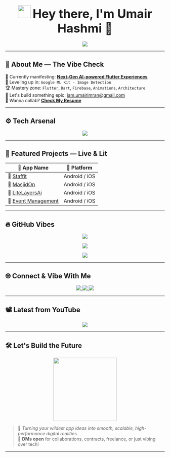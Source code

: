 <h1 align="center">
  <img src="https://media.giphy.com/media/hvRJCLFzcasrR4ia7z/giphy.gif" width="40px" />
  <span style="font-size: 38px;">Hey there, I'm <b>Umair Hashmi</b> 🚀</span>
</h1>

<p align="center">
  <img src="https://readme-typing-svg.herokuapp.com?font=Fira+Code&size=28&pause=1000&color=00FFCA&center=true&vCenter=true&width=700&lines=⚡+Full-Stack+Flutter+Magician;🔥+Crafting+Pixel-Perfect+Apps;💡+Innovating+Tech+Experiences;🎯+iOS+%2B+Android+Expert;💥+Making+Ideas+Come+Alive!" />
</p>

---

## 🌈 About Me — The Vibe Check
🧠 Currently manifesting: **[Next-Gen AI-powered Flutter Experiences](https://github.com/Umaiir11)**  
🧪 Leveling up in: `Google ML Kit - Image Detection`  
🏆 Mastery zone: `Flutter`, `Dart`, `Firebase`, `Animations`, `Architecture`  
📧 Let's build something epic: [iam.umairimran@gmail.com](mailto:iam.umairimran@gmail.com)  
📄 Wanna collab? [**Check My Resume**](https://drive.google.com/file/d/1ZeBnL0Lc9WqcnDBuujcCpIshkZhGoNse/view?usp=drive_link)  

---

## ⚙️ Tech Arsenal
<p align="center">
  <img src="https://skillicons.dev/icons?i=flutter,dart,firebase,androidstudio,github,git,nodejs,mongodb,figma,vscode" />
</p>

---

## 💎 Featured Projects — Live & Lit
| 🚀 App Name        | 📲 Platform       |
|-------------------|------------------|
| 🔹 [Staffit](#)         | Android / iOS     |
| 🔹 [MasjidOn](#)        | Android / iOS     |
| 🔹 [LiteLayersAi](#)    | Android / iOS     |
| 🔹 [Event Management](#)| Android / iOS     |

---

## 🔥 GitHub Vibes
<p align="center">
  <img src="https://github-readme-stats.vercel.app/api?username=umaiir11&show_icons=true&theme=radical&count_private=true" />
</p>
<p align="center">
  <img src="https://github-readme-streak-stats.herokuapp.com/?user=umaiir11&theme=radical" />
</p>
<p align="center">
  <img src="https://github-readme-stats.vercel.app/api/top-langs/?username=umaiir11&layout=compact&theme=radical" />
</p>

---

## 🌐 Connect & Vibe With Me
<p align="center">
  <a href="https://www.linkedin.com/in/umair-hashmi/" target="_blank">
    <img src="https://img.shields.io/badge/LinkedIn-%230077B5.svg?style=for-the-badge&logo=linkedin&logoColor=white"/>
  </a>
  <a href="https://instagram.com/umair.hashmiii" target="_blank">
    <img src="https://img.shields.io/badge/Instagram-%23E4405F.svg?style=for-the-badge&logo=instagram&logoColor=white"/>
  </a>
  <a href="https://www.youtube.com/@umairhashmiii" target="_blank">
    <img src="https://img.shields.io/badge/YouTube-%23FF0000.svg?style=for-the-badge&logo=youtube&logoColor=white"/>
  </a>
</p>

---

## 📽️ Latest from YouTube
<p align="center">
  <img src="https://github.com/umaiir11/umaiir11/assets/umaiir11/yt-latest-video.svg" />
</p>

---

## 🛠️ Let's Build the Future
<p align="center">
  <img src="https://media.giphy.com/media/jpVnC65DmYeyRL4LHS/giphy.gif" width="200" />
</p>

> 🚀 *Turning your wildest app ideas into smooth, scalable, high-performance digital realities.*  
> 💬 **DMs open** for collaborations, contracts, freelance, or just vibing over tech!

---
